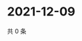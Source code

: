 # 2021-12-09

共 0 条

<!-- BEGIN WEIBO -->
<!-- 最后更新时间 Thu Dec 09 2021 10:01:02 GMT+0800 (China Standard Time) -->

<!-- END WEIBO -->
